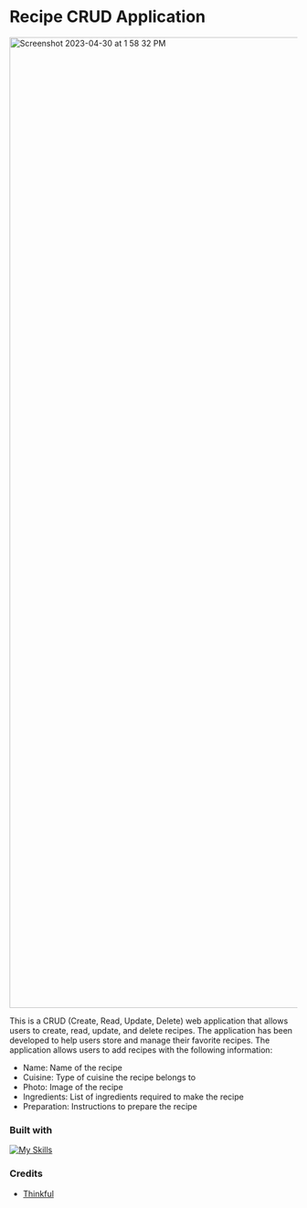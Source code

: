 # Recipe CRUD Application 
<img width="1701" alt="Screenshot 2023-04-30 at 1 58 32 PM" src="https://user-images.githubusercontent.com/112902224/235368830-1110b3f1-2254-47ab-aac5-4f80c8263093.png">

This is a CRUD (Create, Read, Update, Delete) web application that allows users to create, read, update, and delete recipes. The application has been developed to help users store and manage their favorite recipes. The application allows users to add recipes with the following information:

* Name: Name of the recipe
* Cuisine: Type of cuisine the recipe belongs to
* Photo: Image of the recipe
* Ingredients: List of ingredients required to make the recipe
* Preparation: Instructions to prepare the recipe

### Built with

[![My Skills](https://skillicons.dev/icons?i=react,js,html,css)](https://skillicons.dev)

### Credits
* [Thinkful](https://thinkful.com/) 
